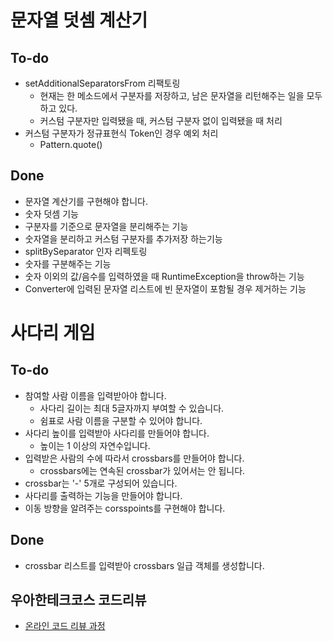 # 문자열 덧셈 계산기
## To-do
   * setAdditionalSeparatorsFrom 리팩토링
     - 현재는 한 메소드에서 구분자를 저장하고, 남은 문자열을 리턴해주는 일을 모두하고 있다.
     - 커스텀 구분자만 입력됐을 때, 커스텀 구분자 없이 입력됐을 때 처리
   * 커스텀 구분자가 정규표현식 Token인 경우 예외 처리
     - Pattern.quote()
## Done
   * 문자열 계산기를 구현해야 합니다.
   * 숫자 덧셈 기능
   * 구분자를 기준으로 문자열을 분리해주는 기능
   * 숫자열을 분리하고 커스텀 구분자를 추가저장 하는기능
   * splitBySeparator 인자 리펙토링
   * 숫자를 구분해주는 기능
   * 숫자 이외의 값/음수를 입력하였을 때 RuntimeException을 throw하는 기능 
   * Converter에 입력된 문자열 리스트에 빈 문자열이 포함될 경우 제거하는 기능


# 사다리 게임
## To-do
   * 참여할 사람 이름을 입력받아야 합니다.
     - 사다리 길이는 최대 5글자까지 부여할 수 있습니다.
     - 쉼표로 사람 이름을 구분할 수 있어야 합니다.
   * 사다리 높이를 입력받아 사다리를 만들어야 합니다.
     - 높이는 1 이상의 자연수입니다.
   * 입력받은 사람의 수에 따라서 crossbars를 만들어야 합니다.
     - crossbars에는 연속된 crossbar가 있어서는 안 됩니다.
   * crossbar는 '-' 5개로 구성되어 있습니다.
   * 사다리를 출력하는 기능을 만들어야 합니다.
   * 이동 방향을 알려주는 corsspoints를 구현해야 합니다.

## Done
   * crossbar 리스트를 입력받아 crossbars 일급 객체를 생성합니다.
## 우아한테크코스 코드리뷰
* [온라인 코드 리뷰 과정](https://github.com/woowacourse/woowacourse-docs/blob/master/maincourse/README.md)

